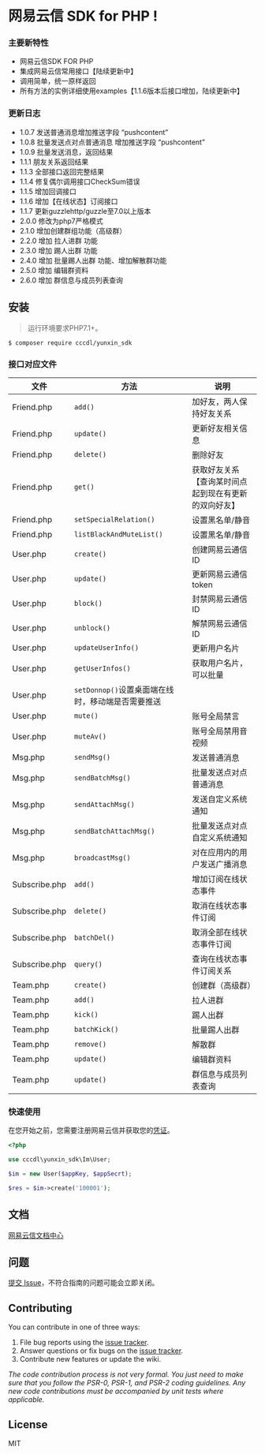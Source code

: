 #  网易云信 SDK for PHP  !

### 主要新特性

* 网易云信SDK FOR PHP
* 集成网易云信常用接口【陆续更新中】
* 调用简单，统一原样返回
* 所有方法的实例详细使用examples【1.1.6版本后接口增加，陆续更新中】

### 更新日志
- 1.0.7 发送普通消息增加推送字段 “pushcontent”
- 1.0.8 批量发送点对点普通消息 增加推送字段 “pushcontent”
- 1.0.9 批量发送消息，返回结果
- 1.1.1 朋友关系返回结果
- 1.1.3 全部接口返回完整结果
- 1.1.4 修复偶尔调用接口CheckSum错误
- 1.1.5 增加回调接口
- 1.1.6 增加【在线状态】订阅接口
- 1.1.7 更新guzzlehttp/guzzle至7.0以上版本
- 2.0.0 修改为php7严格模式
- 2.1.0 增加创建群组功能（高级群）
- 2.2.0 增加 拉人进群 功能
- 2.3.0 增加 踢人出群 功能
- 2.4.0 增加 批量踢人出群 功能、增加解散群功能
- 2.5.0 增加 编辑群资料
- 2.6.0 增加 群信息与成员列表查询

## 安装
> 运行环境要求PHP7.1+。
```shell
$ composer require cccdl/yunxin_sdk
```

### 接口对应文件

| 文件|方法|说明|
|---|---|---|
| Friend.php|`add()`|加好友，两人保持好友关系|
| Friend.php|`update()`|更新好友相关信息|
| Friend.php|`delete()`|删除好友|
| Friend.php|`get()`|获取好友关系【查询某时间点起到现在有更新的双向好友】|
| Friend.php|`setSpecialRelation()`|设置黑名单/静音|
| Friend.php|`listBlackAndMuteList()`|设置黑名单/静音|
| User.php|`create()`|创建网易云通信ID|
| User.php|`update()`|更新网易云通信token|
| User.php|`block()`|封禁网易云通信ID|
| User.php|`unblock()`|解禁网易云通信ID|
| User.php|`updateUserInfo()`|更新用户名片|
| User.php|`getUserInfos()`|获取用户名片，可以批量|
| User.php|`setDonnop()`设置桌面端在线时，移动端是否需要推送|
| User.php|`mute()`|账号全局禁言|
| User.php|`muteAv()`|账号全局禁用音视频|
| Msg.php|`sendMsg()`|发送普通消息|
| Msg.php|`sendBatchMsg()`|批量发送点对点普通消息|
| Msg.php|`sendAttachMsg()`|发送自定义系统通知|
| Msg.php|`sendBatchAttachMsg()`|批量发送点对点自定义系统通知|
| Msg.php|`broadcastMsg()`|对在应用内的用户发送广播消息|
| Subscribe.php|`add()`|增加订阅在线状态事件|
| Subscribe.php|`delete()`|取消在线状态事件订阅|
| Subscribe.php|`batchDel()`|取消全部在线状态事件订阅|
| Subscribe.php|`query()`|查询在线状态事件订阅关系|
| Team.php|`create()`|创建群（高级群）|
| Team.php|`add()`|拉人进群|
| Team.php|`kick()`|踢人出群|
| Team.php|`batchKick()`|批量踢人出群|
| Team.php|`remove()`|解散群|
| Team.php|`update()`|编辑群资料|
| Team.php|`update()`|群信息与成员列表查询|



### 快速使用
在您开始之前，您需要注册网易云信并获取您的[凭证](https://dev.yunxin.163.com)。


```php
<?php

use cccdl\yunxin_sdk\Im\User;

$im = new User($appKey, $appSecrt);

$res = $im->create('100001');
```

## 文档

[网易云信文档中心](https://dev.yunxin.163.com/)

## 问题
[提交 Issue](https://github.com/cccdl/yunxin_sdk/issues)，不符合指南的问题可能会立即关闭。


## Contributing

You can contribute in one of three ways:

1. File bug reports using the [issue tracker](https://github.com/cccdl/yunxin_sdk/issues).
2. Answer questions or fix bugs on the [issue tracker](https://github.com/cccdl/yunxin_sdk/issues).
3. Contribute new features or update the wiki.

_The code contribution process is not very formal. You just need to make sure that you follow the PSR-0, PSR-1, and PSR-2 coding guidelines. Any new code contributions must be accompanied by unit tests where applicable._

## License

MIT
